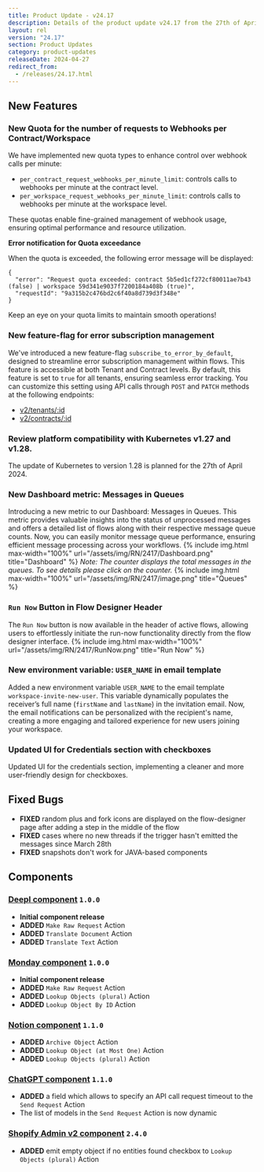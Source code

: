 ```yaml
---
title: Product Update - v24.17
description: Details of the product update v24.17 from the 27th of April 2024.
layout: rel
version: "24.17"
section: Product Updates
category: product-updates
releaseDate: 2024-04-27
redirect_from:
  - /releases/24.17.html
---
```


## New Features
### New Quota for the number of requests to Webhooks per Contract/Workspace
We have implemented new quota types to enhance control over webhook calls per minute:
* `per_contract_request_webhooks_per_minute_limit`: controls calls to webhooks per minute at the contract level.
* `per_workspace_request_webhooks_per_minute_limit`: controls calls to webhooks per minute at the workspace level.

These quotas enable fine-grained management of webhook usage, ensuring optimal performance and resource utilization.

**Error notification for Quota exceedance**

When the quota is exceeded, the following error message will be displayed:
```
{
  "error": "Request quota exceeded: contract 5b5ed1cf272cf80011ae7b43 (false) | workspace 59d341e9037f7200184a408b (true)",
  "requestId": "9a315b2c476bd2c6f40a8d739d3f348e"
}
```
Keep an eye on your quota limits to maintain smooth operations!

### New feature-flag for error subscription management
We've introduced a new feature-flag `subscribe_to_error_by_default`, designed to streamline error subscription management within flows. This feature is accessible at both Tenant and Contract levels.
By default, this feature is set to `true` for all tenants, ensuring seamless error tracking. You can customize this setting using API calls through `POST` and `PATCH` methods at the following endpoints:
* [v2/tenants/:id](https://api.elastic.io/docs/v2#/tenants)
* [v2/contracts/:id](https://api.elastic.io/docs/v2#/contracts)

### Review platform compatibility with Kubernetes v1.27 and v1.28.
The update of Kubernetes to version 1.28 is planned for the 27th of April 2024.

### New Dashboard metric: Messages in Queues
Introducing a new metric to our Dashboard: Messages in Queues. This metric provides valuable insights into the status of unprocessed messages and offers a detailed list of flows along with their respective message queue counts.
Now, you can easily monitor message queue performance, ensuring efficient message processing across your workflows.
{% include img.html max-width="100%" url="/assets/img/RN/2417/Dashboard.png" title="Dashboard" %}
_Note: The counter displays the total messages in the queues. To see details please click on the counter._
{% include img.html max-width="100%" url="/assets/img/RN/2417/image.png" title="Queues" %}


### `Run Now` Button in Flow Designer Header
The `Run Now` button is now available in the header of active flows, allowing users to effortlessly initiate the run-now functionality directly from the flow designer interface.
{% include img.html max-width="100%" url="/assets/img/RN/2417/RunNow.png" title="Run Now" %}

### New environment variable: `USER_NAME` in email template
Added a new environment variable `USER_NAME` to the email template `workspace-invite-new-user`. This variable dynamically populates the receiver’s full name (`firstName` and `lastName`) in the invitation email.
Now, the email notifications can be personalized with the recipient's name, creating a more engaging and tailored experience for new users joining your workspace.

### Updated UI for Credentials section with checkboxes
Updated UI for the credentials section, implementing a cleaner and more user-friendly design for checkboxes.

## Fixed Bugs

*   **FIXED** random plus and fork icons are displayed on the flow-designer page after adding a step in the middle of the flow
*   **FIXED** cases where no new threads if the trigger hasn't emitted the messages since March 28th
*   **FIXED** snapshots don't work for JAVA-based components

## Components
### [Deepl component](/components/deepl/) `1.0.0`
*   **Initial component release**
*   **ADDED** `Make Raw Request` Action
*   **ADDED** `Translate Document` Action
*   **ADDED** `Translate Text` Action

### [Monday component](/components/monday/) `1.0.0`
*   **Initial component release**
*   **ADDED** `Make Raw Request` Action
*   **ADDED** `Lookup Objects (plural)` Action
*   **ADDED** `Lookup Object By ID` Action

### [Notion component](/components/notion-component/) `1.1.0`
*   **ADDED** `Archive Object` Action
*   **ADDED** `Lookup Object (at Most One)` Action
*   **ADDED** `Lookup Objects (plural)` Action

### [ChatGPT component](/components/chatgpt/) `1.1.0`
*   **ADDED** a field which allows to specify an API call request timeout to the `Send Request` Action
*   The list of models in the `Send Request` Action is now dynamic

### [Shopify Admin v2 component](/components/shopify-admin-v2/) `2.4.0`
*   **ADDED** emit empty object if no entities found checkbox to `Lookup Objects (plural)` Action